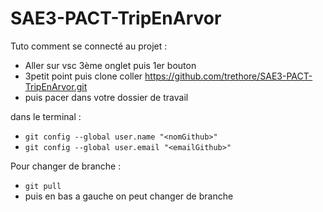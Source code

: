 # SAE3-PACT-TripEnArvor
Tuto comment se connecté au projet :
- Aller sur vsc 3ème onglet puis 1er bouton
- 3petit point puis clone coller https://github.com/trethore/SAE3-PACT-TripEnArvor.git
- puis pacer dans votre dossier de travail

dans le terminal :
- `git config --global user.name "<nomGithub>"`
- `git config --global user.email "<emailGithub>"`

Pour changer de branche :
- `git pull`
- puis en bas a gauche on peut changer de branche